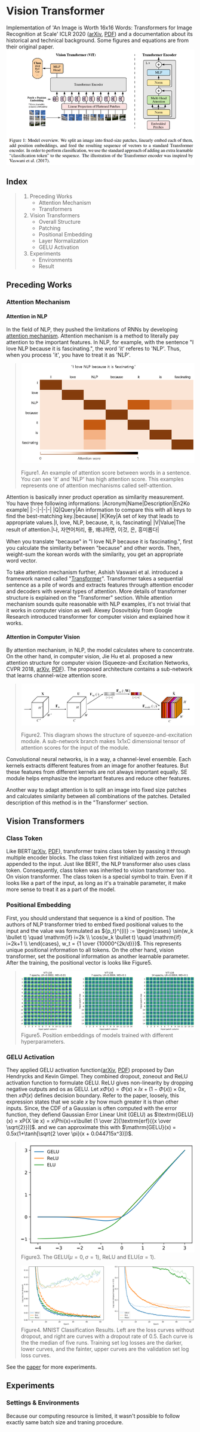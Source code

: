# Vision Transformer
Implementation of 'An Image is Worth 16x16 Words: Transformers for Image Recognition at Scale' ICLR 2020 ([arXiv](https://arxiv.org/abs/2010.11929), [PDF](https://arxiv.org/pdf/2010.11929)) 
and a documentation about its historical and technical background.
Some figures and equations are from their original paper.
![vision transformer](./archive/img/01.%20vision%20transformer.png)

## Index
> 1. Preceding Works
>    * Attention Mechanism
>    * Transformers 
> 2. Vision Transformers
>    * Overall Structure
>    * Patching
>    * Positional Embedding
>    * Layer Normalization
>    * GELU Activation
> 3. Experiments
>    * Environments
>    * Result

## Preceding Works
### Attention Mechanism
#### Attention in NLP
In the field of NLP, they pushed the limitations of RNNs by developing [attention mechanism](https://arxiv.org/abs/1409.0473). Attention mechanism is a method to literally pay attention to the important features. In NLP, for example, with the sentence "I love NLP because it is fascinating.", the word 'it' referes to 'NLP'. Thus, when you process 'it', you have to treat it as 'NLP'. 
> <img src='./archive/img/01. preceding works/01. attention mechanism/01. attention score_nlp.png' />
> <p>Figure1. An example of attention score between words in a sentence. You can see 'it' and 'NLP' has high attention score. This examples represents one of attention mechanisms called self-attention.</p>

Attention is basically inner product operation as similarity measurement. You have three following informations:
|Acronym|Name|Description|En2Ko example|
|:-:|-|-|-|
|Q|Query|An information to compare this with all keys to find the best-matching key.|because|
|K|Key|A set of key that leads to appropriate values.|I, love, NLP, because, it, is, fascinating|
|V|Value|The result of attention.|나, 자연어처리, 좋, 왜냐하면, 이것, 은, 흥미롭다|

When you translate "because" in "I love NLP because it is fascinating.", first you calculate the similarity between "because" and other words. Then, weight-sum the korean words with the similarity, you get an appropriate word vector.

To take attention mechanism further, Ashish Vaswani et al. introduced a framework named called "[Transformer](https://proceedings.neurips.cc/paper/2017/hash/3f5ee243547dee91fbd053c1c4a845aa-Abstract.html)". Transformer takes a sequential sentence as a pile of words and extracts features through attention encoder and decoders with several types of attention. More details of transformer structure is explained on the "Transformer" section. While attention mechanism sounds quite reasonable with NLP examples, it's not trivial that it works in computer vision as well. Alexey Dosovitskiy from Google Research introduced transformer for computer vision and explained how it works.

#### Attention in Computer Vision
By attention mechanism, in NLP, the model calculates where to concentrate. On the other hand, in computer vision, Jie Hu et al. proposed a new attention structure for computer vision (Squeeze-and Excitation Networks, CVPR 2018, [arXiv](https://arxiv.org/abs/1709.01507), [PDF](https://arxiv.org/pdf/1709.01507.pdf)). The proposed architecture contains a sub-network that learns channel-wize attention score.

> <img src='./archive/img/01. preceding works/01. attention mechanism/02. se module.png' />
> <p>Figure2. This diagram shows the structure of squeeze-and-excitation module. A sub-network branch makes 1x1xC dimensional tensor of attention scores for the input of the module.</p>

Convolutional neural networks, is in a way, a channel-level ensemble. Each kernels extracts different features from an image for another features. But these features from different kernels are not always important equally. SE module helps emphasize the important features and reduce other features.

Another way to adapt attention is to split an image into fixed size patches and calculates similarity between all combinations of the patches. Detailed description of this method is in the "Transformer' section.

## Vision Transformers
### Class Token
Like BERT([arXiv](https://arxiv.org/abs/1810.04805), [PDF](https://arxiv.org/pdf/1810.04805.pdf)), transformer trains class token by passing it through multiple encoder blocks. The class token first initialized with zeros and appended to the input. Just like BERT, the NLP transformer also uses class token. Consequently, class token was inherited to vision transformer too. On vision transformer. The class token is a special symbol to train. Even if it looks like a part of the input, as long as it's a trainable parameter, it make more sense to treat it as a part of the model. 

### Positional Embedding
First, you should understand that sequence is a kind of position. The authors of NLP transformer tried to embed fixed positional values to the input and the value was formulated as ${p_t}^{(i)} := \begin{cases} \sin(w_k \bullet t) \quad \mathrm{if} i=2k \\ \cos(w_k \bullet t) \quad \mathrm{if} i=2k+1 \\ \end{cases}, w_t = {1 \over {10000^{2k/d}}}$. This represents unique positional information to all tokens. On the other hand, vision transformer, set the positional information as another learnable parameter. After the training, the positional vector is looks like Figure5.

> <img src='./archive/img/01. preceding works/01. attention mechanism/05. positional embedding.png' />
> Figure5. Position embeddings of models trained with different hyperparameters.

### GELU Activation
They applied GELU activation function([arXiv](https://arxiv.org/abs/1606.08415), [PDF](https://arxiv.org/pdf/1606.08415.pdf)) proposed by Dan Hendrycks and Kevin Gimpel. They combined dropout, zoneout and ReLU activation function to formulate GELU. ReLU gives non-linearity by dropping negative outputs and os as GELU. Let $x\Phi(x) = \Phi(x) \times Ix + (1 - \Phi(x)) \times 0x$, then $x\Phi(x)$ defines decision boundary. Refer to the paper, loosely, this expression states that we scale $x$ by how much greater it is than other inputs. Since, the CDF of a Gaussian is often computed with the error function, they defiend Gaussian Error Linear Unit (GELU) as $\textrm{GELU}(x) = xP(X \le x) = x\Phi(x)=x\bullet {1 \over 2}[\textrm{erf}({x \over \sqrt{2}})]$. and we can approximate this with $\mathrm{GELU}(x) = 0.5x(1+\tanh[\sqrt{2 \over \pi}(x + 0.044715x^3)])$.

> <img src='./archive/img/01. preceding works/01. attention mechanism/03. gelu.png' /> <br />
> Figure3. The $\mathrm{GELU} (\mu=0,\sigma=1)$, $\mathrm{ReLU}$ and $\mathrm{ELU} (\alpha=1)$.
> 
> <img src='./archive/img/01. preceding works/01. attention mechanism/04. gelu_performance.png' /> <br />
> Figure4. MNIST Classification Results. Left are the loss curves without dropout, and right are curves with a dropout rate of 0.5. Each curve is the the median of five runs. Training set log losses are the darker, lower curves, and the fainter, upper curves are the validation set log loss curves.

See the [paper](https://arxiv.org/abs/1606.08415) for more experiments.

## Experiments
### Settings & Environments
Because our computing resource is limited, it wasn't possible to follow exactly same batch size and traning procedure.
